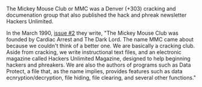 The Mickey Mouse Club or MMC was a Denver (+303) cracking and documenation group that also published the hack and phreak newsletter Hackers Unlimited. 

In the March 1990, [issue #2](/f/b02672a) they write, "The Mickey Mouse Club was founded by Cardiac Arrest and The Dark Lord. The name MMC came about because we couldn't think of a better one. We are basically a cracking club. Aside from cracking, we write instructional text files, and an electronic magazine called Hackers Unlimited Magazine, designed to help beginning hackers and phreakers. We are also the authors of programs such as Data Protect, a file that, as the name implies, provides features such as data ecnryption/decryption, file hiding, file clearing, and several other functions."